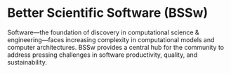 # Better Scientific Software (BSSw)

Software—the foundation of discovery in computational science & engineering—faces increasing complexity in computational models and computer architectures. BSSw provides a central hub for the community to address pressing challenges in software productivity, quality, and sustainability.


<!---
Slide1 L: blog_posts/working-remotely-the-exascale-computing-project-ecp-panel-series
Slide1 R: images/raw/master/Blog_0720_RemoteWorkingPanel.png
Slide2 L: blog_posts/2019-bssw-fellows-guide-developers-through-each-stage-of-the-scientific-software-lifecycle
Slide2 R: images/raw/master/Blog_0720_Fellows.png
Slide3 L: events/research-software-engineers-in-hpc-workshop-rse-hpc-2020
Slide3 R: events/the-international-series-of-online-research-software-events-sorse
Slide4 L: blog_posts/the-lazy-approach-to-developing-scientific-research-software
Slide4 R: items/the-collegeville-workshop-series-on-scientific-software
Slide5 L: events/webinar-colormapping-strategies-for-large-multivariate-data-in-scientific-applications
Slide5 R: events/panel-how-to-make-teams-tick
--->

<!---
LCM: Saving for use again later

Slide1 Left: blog_posts/scientific-software-projects-and-their-communities
Slide 1 Right: items/resources-for-maximizing-remote-working
Slide2 Left: blog_posts/cleaning-your-work-surfaces-one-way-to-help-flatten-the-curve
Slide2 Right: images/raw/master/Blog_0320_COVID19.png
Slide3 Left: blog_posts/spreading-ideas-about-better-scientific-software
Slide3 Right: images/raw/master/Blog_0225_Computational.jpg
Slide4 Left: blog_posts/productivity-and-sustainability-improvement-planning-psip
Slide4 Right: images/raw/master/Blog_0120_PSIP_logo.png
Slide5 Left: items/finalizing-your-julia-package
Slide5 Right: events/webinar-best-practices-for-using-proxy-applications-as-benchmarks
--->

<!---
[Site Overview](SiteOverview.md)

[Communities Overview](CommunitiesOverview.md)

[Intro to CSE](IntroToCse.md)

[Intro to HPC](IntroToHpc.md)

--->
